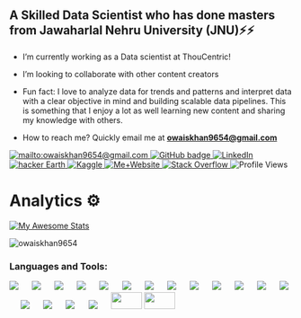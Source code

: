 <h2 align="left">
 <abc>
  <br>
A Skilled Data Scientist who has done masters from Jawaharlal Nehru University (JNU)⚡⚡ </h3>
 
 - I’m currently working as a Data scientist at ThouCentric!
 
 - I’m looking to collaborate with other content creators
 
 - Fun fact: I love to analyze data for trends and patterns and interpret data with a clear objective in mind and building scalable data pipelines. This is something that I enjoy a lot as well learning new content and sharing my knowledge with others. 
 
 - How to reach me? Quickly email me at **owaiskhan9654@gmail.com** 
 
 
 
 </abc>
</h2> 

  <a href="mailto:owaiskhan9654@gmail.com">
    <img src="https://img.shields.io/badge/Gmail-D14836?style=for-the-badge&logo=gmail&logoColor=white" alt="mailto:owaiskhan9654@gmail.com" />
  </a>
  
  <a href="https://github.com/Owaiskhan9654">
    <img src="https://img.shields.io/badge/-Github-000?style=for-the-badge&logo=Github&logoColor=white&link=https://github.com/Owaiskhan9654" alt="GitHub badge" />
  </a>
  
  <a href="https://www.linkedin.com/in/owaiskhan9654/">
    <img src="https://img.shields.io/badge/-LinkedIn-blue?style=for-the-badge&logo=Linkedin&logoColor=white&link=https://www.linkedin.com/in/owaiskhan9654/" alt="LinkedIn" />
  </a>
  
  <a href="https://www.hackerearth.com/@owaiskhan9654">
<img src="https://img.shields.io/badge/HackerEarth-%232C3454.svg?&style=for-the-badge&logo=HackerEarth&logoColor=Blue/" alt="hacker Earth" /> 
  </a>
  
  <a href="https://www.kaggle.com/owaiskhan9654">
 <img src="https://img.shields.io/badge/Kaggle%20Master-20BEFF?style=for-the-badge&logo=Kaggle&logoColor=white" alt="Kaggle" /> 
  </a>
    <a href="https://owaiskhan9654.github.io/">
 <img src="https://img.shields.io/badge/website-000000?style=for-the-badge&logo=About.me&logoColor=white" alt="Me+Website" /> 
  </a>
  
  <a href="https://stackoverflow.com/users/13648763/owais">
 <img src="https://aleen42.github.io/badges/src/stackoverflow.svg" alt="Stack Overflow" /> 
  </a>
 
 <img src="https://komarev.com/ghpvc/?username=owaiskhan9654&color=18A558&label=Profile+views" alt="Profile Views" /> 

  
</p>

# Analytics ⚙️


 [![My Awesome Stats](https://awesome-github-stats.azurewebsites.net/user-stats/owaiskhan9654?cardType=github&theme=ocean-dark&showIcons=false)](https://owaiskhan9654.github.io/)
 
<p><img align="center" src="https://github-readme-stats.vercel.app/api/top-langs?username=owaiskhan9654&show_icons=true&theme=dark&locale=en&layout=compact" alt="owaiskhan9654" /></p>


</p>
 </p> <h3 align="left">
 
 Languages and Tools:
 
[![](https://img.shields.io/badge/Markdown-494d4c?style=for-the-badge&logo=markdown&logoColor=white)](#) &emsp;
[![](https://img.shields.io/badge/PyTorch-EE4C2C?style=for-the-badge&logo=pytorch&logoColor=white)](#) &emsp;
[![](https://img.shields.io/badge/Git-f02913?style=for-the-badge&logo=git&logoColor=white)](#) &emsp;
[![](https://img.shields.io/badge/Linux-FCC624?style=for-the-badge&logo=linux&logoColor=black)](#) &emsp;
[![](https://img.shields.io/badge/Python-3776AB?style=for-the-badge&logo=python&logoColor=white)](#) &emsp;
[![](https://img.shields.io/badge/NVIDIA-%20GEFORCE%20GTX%201660ti-76B900?style=for-the-badge&logo=nvidia&logoColor=white)](#) &emsp;
[![](https://img.shields.io/badge/Weights_&_Biases-FFBE00?style=for-the-badge&logo=WeightsAndBiases&logoColor=white)](#) &emsp;
[![](https://img.shields.io/badge/Keras-FF0000?style=for-the-badge&logo=keras&logoColor=white)](#) &emsp;
[![](https://img.shields.io/badge/TensorFlow-FF6F00?style=for-the-badge&logo=tensorflow&logoColor=white)](#) &emsp;
[![](https://img.shields.io/badge/PyTorch%20Lightning-792DE4?style=for-the-badge&logo=pytorch-lightning&logoColor=white)](#) &emsp;
[![](https://img.shields.io/badge/Pandas-3e5e78?style=for-the-badge&logo=pandas&logoColor=white)](#) &emsp;
[![](https://img.shields.io/badge/numpy-695170?style=for-the-badge&logo=numpy&logoColor=white)](#) &emsp;
[![](https://img.shields.io/badge/OpenCV-a5eb60?style=for-the-badge&logo=opencv_python&logoColor=white)](#) &emsp;
[![](https://img.shields.io/badge/HTML5-E34F26?style=for-the-badge&logo=html5&logoColor=white)](#) &emsp;
[![](https://img.shields.io/badge/CSS3-1572B6?style=for-the-badge&logo=css3&logoColor=white)](#) &emsp;
[![](https://img.shields.io/badge/Flask-000000?style=for-the-badge&logo=flask&logoColor=white)](#) &emsp;
[![](https://img.shields.io/badge/Heroku-430098?style=for-the-badge&logo=heroku&logoColor=white)](#) &emsp;
<img src="https://user-images.githubusercontent.com/47840160/196059938-8265ccfa-fce7-43b7-9d3f-83fe49810f13.png" height=30 width=55></img>
<img src="https://raw.githubusercontent.com/huggingface/awesome-huggingface/main/logo.svg" height=30 width=55></img>

